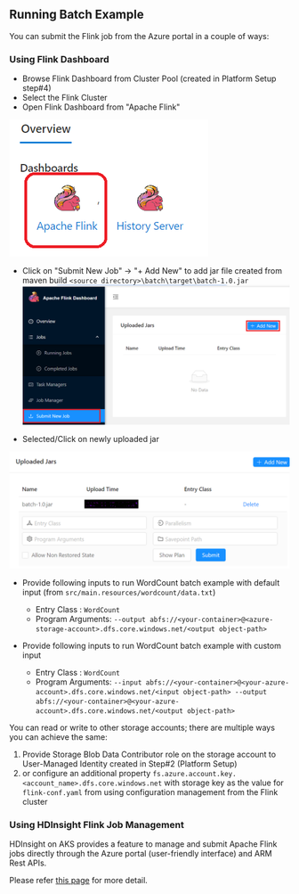 ## Running Batch Example

You can submit the Flink job from the Azure portal in a couple of ways:

### Using Flink Dashboard

- Browse Flink Dashboard from Cluster Pool (created in Platform Setup step#4)
- Select the Flink Cluster
- Open Flink Dashboard from "Apache Flink"

![overview.png](../images/overview.png)

- Click on "Submit New Job" -> "+ Add New" to add jar file created from maven build `<source directory>\batch\target\batch-1.0.jar`
  ![dashboard.png](../images/dashboard.png)

- Selected/Click on newly uploaded jar

![jobconfig.png](../images/jobconfig.png)

- Provide following inputs to run WordCount batch example with default input (from `src/main.resources/wordcount/data.txt`)
    - Entry Class :  `WordCount`
    - Program Arguments: `--output abfs://<your-container>@<azure-storage-account>.dfs.core.windows.net/<output object-path>`

- Provide following inputs to run WordCount batch example with custom input
    - Entry Class :  `WordCount`
    - Program Arguments: `--input abfs://<your-container>@<your-azure-account>.dfs.core.windows.net/<input object-path> --output  abfs://<your-container>@<your-azure-account>.dfs.core.windows.net/<output object-path>`

You can read or write to other storage accounts; there are multiple ways you can achieve the same:

1. Provide Storage Blob Data Contributor role on the storage account to User-Managed Identity created in Step#2 (Platform Setup)
2. or configure an additional property `fs.azure.account.key.<account_name>.dfs.core.windows.net` with storage key as the value for `flink-conf.yaml` from using configuration management from the Flink cluster

### Using HDInsight Flink Job Management

HDInsight on AKS provides a feature to manage and submit Apache Flink jobs directly through the Azure portal (user-friendly interface) and ARM Rest APIs.

Please refer [this page](https://learn.microsoft.com/en-us/azure/hdinsight-aks/flink/flink-job-management) for more detail.
